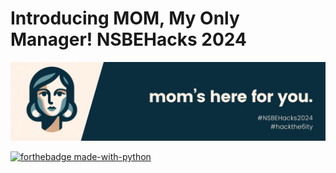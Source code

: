 # Introducing MOM, My Only Manager! NSBEHacks 2024 

<img src='./banner.png'/>

[![forthebadge made-with-python](http://ForTheBadge.com/images/badges/made-with-python.svg)](https://www.python.org/)
